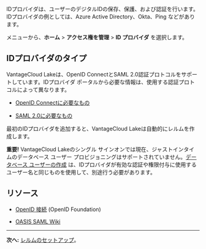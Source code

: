 IDプロバイダは、ユーザーのデジタルIDの保存、保護、および認証を行います。IDプロバイダの例としては、Azure Active Directory、Okta、Ping などがあります。

メニューから、**ホーム** \> **アクセス権を管理** \> **ID プロバイダ** を選択します。

IDプロバイダのタイプ
--------------------

VantageCloud Lakeは、OpenID ConnectとSAML 2.0認証プロトコルをサポートしています。IDプロバイダ ポータルから必要な情報は、使用する認証プロトコルによって異なります。

-   [OpenID Connectに必要なもの](lfb1680194800865.md)

-   [SAML 2.0に必要なもの](dhs1680194823192.md)

最初のIDプロバイダを追加すると、VantageCloud Lakeは自動的にレルムを作成します。

**重要!** VantageCloud Lakeのシングル サインオンでは現在、ジャストインタイムのデータベース ユーザー プロビジョニングはサポートされていません。[データベース ユーザーの作成](wxe1659392685092.md) は、IDプロバイダが有効な認証や権限付与に使用するユーザー名と同じものを使用して、別途行う必要があります。

リソース
--------

-   [OpenID 接続](https://openid.net/connect/) (OpenID Foundation)

-   [OASIS SAML Wiki](https://wiki.oasis-open.org/security/FrontPage)

------------------------------------------------------------------------

**次へ:** [レルムのセットアップ](ruf1680184116601.md)。
